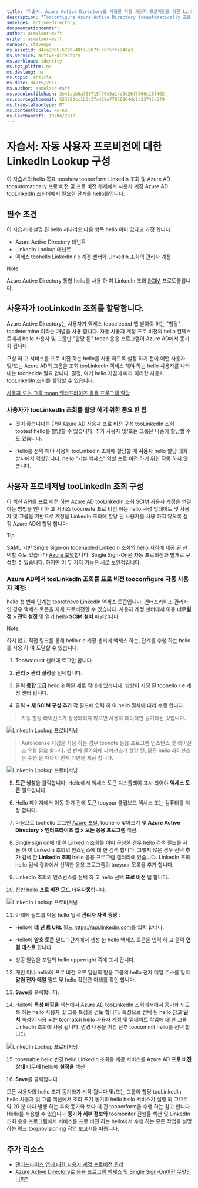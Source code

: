 ```yaml
---
title: "자습서: Azure Active Directory를 사용한 자동 사용자 프로비전을 위한 LinkedIn Lookup 구성 | Microsoft Docs"
description: "Tooconfigure Azure Active Directory tooautomatically 프로 비전 및 프로 비전 해제 사용자 tooLinkedIn 조회를 계정 하는 방법에 대해 알아봅니다."
services: active-directory
documentationcenter: 
author: asmalser-msft
writer: asmalser-msft
manager: stevenpo
ms.assetid: d4ca2365-6729-48f7-bb7f-c0f5ffe740a3
ms.service: active-directory
ms.workload: identity
ms.tgt_pltfrm: na
ms.devlang: na
ms.topic: article
ms.date: 04/15/2017
ms.author: asmalser-msft
ms.openlocfilehash: 3e41abb8af00715f70e5a14d9d26ff600c10f492
ms.sourcegitcommit: 523283cc1b3c37c428e77850964dc1c33742c5f0
ms.translationtype: MT
ms.contentlocale: ko-KR
ms.lasthandoff: 10/06/2017
---
```

# <a name="tutorial-configuring-linkedin-lookup-for-automatic-user-provisioning"></a>자습서: 자동 사용자 프로비전에 대한 LinkedIn Lookup 구성


이 자습서의 hello 목표 tooshow tooperform LinkedIn 조회 및 Azure AD tooautomatically 프로 비전 및 프로 비전 해제에서 사용자 계정 Azure AD tooLinkedIn 조회에에서 필요한 단계를 hello를입니다. 

## <a name="prerequisites"></a>필수 조건

이 자습서에 설명 된 hello 시나리오 다음 항목 hello 이미 있다고 가정 합니다.

*   Azure Active Directory 테넌트
*   LinkedIn Lookup 테넌트 
*   액세스 toohello LinkedIn r e 계정 센터와 LinkedIn 조회의 관리자 계정

> [!NOTE]
> Azure Active Directory 통합 hello를 사용 하 여 LinkedIn 조회 [SCIM](http://www.simplecloud.info/) 프로토콜입니다.

## <a name="assigning-users-toolinkedin-lookup"></a>사용자가 tooLinkedIn 조회를 할당합니다.

Azure Active Directory는 사용자가 액세스 tooselected 앱 받아야 하는 "할당" toodetermine 이라는 개념을 사용 합니다. 자동 사용자 계정 프로 비전의 hello 컨텍스트에서 hello 사용자 및 그룹만 "할당 된" tooan 응용 프로그램이 Azure AD에서 동기화 됩니다. 

구성 하 고 서비스를 프로 비전 하는 hello를 사용 하도록 설정 하기 전에 어떤 사용자 및/또는 Azure AD의 그룹을 조회 tooLinkedIn 액세스 해야 하는 hello 사용자를 나타내는 toodecide 필요 합니다. 결정, 여기 hello 지침에 따라 이러한 사용자 tooLinkedIn 조회를 할당할 수 있습니다.

[사용자 또는 그룹 tooan 엔터프라이즈 응용 프로그램 할당](active-directory-coreapps-assign-user-azure-portal.md)

### <a name="important-tips-for-assigning-users-toolinkedin-lookup"></a>사용자가 tooLinkedIn 조회를 할당 하기 위한 중요 한 팁

*   것이 좋습니다는 단일 Azure AD 사용자 프로 비전 구성 tooLinkedIn 조회 tootest hello를 할당할 수 있습니다. 추가 사용자 및/또는 그룹은 나중에 할당할 수도 있습니다.

*   Hello를 선택 해야 사용자 tooLinkedIn 조회에 할당할 때 **사용자** hello 할당 대화 상자에서 역할입니다. hello "기본 액세스" 역할 프로 비전 하기 위한 작동 하지 않습니다.


## <a name="configuring-user-provisioning-toolinkedin-lookup"></a>사용자 프로비저닝 tooLinkedIn 조회 구성

이 섹션 API를 프로 비전 하는 Azure AD tooLinkedIn 조회 SCIM 사용자 계정을 연결 하는 방법을 안내 하 고 서비스 toocreate 프로 비전 하는 hello 구성 업데이트 및 사용자 및 그룹을 기반으로 계정을 LinkedIn 조회에 할당 된 사용자를 사용 하지 않도록 설정 Azure AD에 할당 합니다.

> [!TIP]
> SAML 기반 Single Sign-on tooenabled LinkedIn 조회의 hello 지침에 제공 된 선택할 수도 있습니다 [Azure 포털](https://portal.azure.com)합니다. Single Sign-On은 자동 프로비전과 별개로 구성할 수 있습니다. 하지만 이 두 가지 기능은 서로 보완적입니다.


### <a name="tooconfigure-automatic-user-account-provisioning-toolinkedin-lookup-in-azure-ad"></a>Azure AD에서 tooLinkedIn 조회를 프로 비전 tooconfigure 자동 사용자 계정:


hello 첫 번째 단계는 tooretrieve LinkedIn 액세스 토큰입니다. 엔터프라이즈 관리자인 경우 액세스 토큰을 자체 프로비전할 수 있습니다. 사용자 계정 센터에서 이동 너무**설정 &gt; 전역 설정** 및 열기 hello **SCIM 설치** 패널입니다.

> [!NOTE]
> 하지 않고 직접 링크를 통해 hello r e 계정 센터에 액세스 하는, 단계를 수행 하는 hello를 사용 하 여 도달할 수 있습니다.

1)  TooAccount 센터에 로그인 합니다.

2)  **관리 &gt; 관리 설정**을 선택합니다.

3)  클릭 **통합 고급** hello 왼쪽된 세로 막대에 있습니다. 방향이 지정 된 toohello r e 계정 센터 됩니다.

4)  클릭 **+ 새 SCIM 구성 추가** 각 필드에 입력 하 여 hello 절차에 따라 수행 합니다.

> 자동 할당 라이선스가 활성화되지 않으면 사용자 데이터만 동기화된 것입니다.

![LinkedIn Lookup 프로비저닝](./media/active-directory-saas-linkedinlookup-provisioning-tutorial/linkedin_1.PNG)

> Autolicense 지정을 사용 하는 경우 toonote 응용 프로그램 인스턴스 및 라이선스 유형 필요 합니다. 첫 번째 돌아와에 라이선스가 할당 된, 모든 hello 라이선스는 수행 될 때까지 먼저 기반을 제공 합니다.

![LinkedIn Lookup 프로비저닝](./media/active-directory-saas-linkedinlookup-provisioning-tutorial/linkedin_2.PNG)

5)  **토큰 생성**을 클릭합니다. Hello에서 액세스 토큰 디스플레이 표시 되어야 **액세스 토큰** 필드입니다.

6)  Hello 페이지에서 이동 하기 전에 토큰 tooyour 클립보드 액세스 또는 컴퓨터를 저장 합니다.

7) 다음으로 toohello 로그인 [Azure 포털](https://portal.azure.com), toohello 찾아보기 및 **Azure Active Directory > 엔터프라이즈 앱 > 모든 응용 프로그램** 섹션.

8) Single sign on에 대 한 LinkedIn 조회를 이미 구성한 경우 hello 검색 필드를 사용 하 여 LinkedIn 조회의 인스턴스에 대 한 검색 합니다. 그렇지 않은 경우 선택 **추가** 검색 한 **LinkedIn 조회** hello 응용 프로그램 갤러리에 있습니다. LinkedIn 조회 hello 검색 결과에서 선택한 응용 프로그램의 tooyour 목록을 추가 합니다.

9)  LinkedIn 조회의 인스턴스를 선택 하 고 hello 선택 **프로 비전** 탭 합니다.

10) 집합 hello **프로 비전 모드** 너무**자동**합니다.

![LinkedIn Lookup 프로비저닝](./media/active-directory-saas-linkedinlookup-provisioning-tutorial/linkedin_3.PNG)

11)  아래에 필드를 다음 hello 입력 **관리자 자격 증명** :

* Hello에 **테 넌 트 URL** 필드 https://api.linkedin.com를 입력 합니다.

* Hello에 **암호 토큰** 필드 1 단계에서 생성 한 hello 액세스 토큰을 입력 하 고 클릭 **연결 테스트** 합니다.

* 성공 알림을 포털의 hello upperright 쪽에 표시 됩니다.

12) 개인 이나 hello에 프로 비전 오류 알림의 받을 그룹의 hello 전자 메일 주소를 입력 **알림 전자 메일** 필드 및 hello 확인란 아래를 확인 합니다.

13) **Save**를 클릭합니다. 

14) Hello에 **특성 매핑을** 섹션에서 Azure AD tooLinkedIn 조회에서에서 동기화 되도록 하는 hello 사용자 및 그룹 특성을 검토 합니다. 특성으로 선택 된 hello 참고 **일치** 속성이 사용 되는 toomatch hello 사용자 계정 및 업데이트 작업에 대 한 그룹 LinkedIn 조회에 사용 됩니다. 변경 내용을 저장 단추 toocommit hello를 선택 합니다.

![LinkedIn Lookup 프로비저닝](./media/active-directory-saas-linkedinlookup-provisioning-tutorial/linkedin_4.PNG)

15) tooenable hello 변경 hello LinkedIn 조회용 제공 서비스를 Azure AD **프로 비전 상태** 너무**에** hello에 **설정을** 섹션

16) **Save**를 클릭합니다. 

모든 사용자의 hello 초기 동기화가 시작 됩니다 및/또는 그룹이 할당 tooLinkedIn hello 사용자 및 그룹 섹션에서 조회 초기 동기화 hello hello 서비스가 실행 되 고으로 약 20 분 마다 발생 하는 후속 동기화 보다 더 긴 tooperform을 수행 하는 참고 합니다. Hello를 사용할 수 있습니다 **동기화 세부 정보와** toomonitor 진행률 섹션 및 LinkedIn 조회 응용 프로그램에서 서비스를 프로 비전 하는 hello에서 수행 하는 모든 작업을 설명 하는 링크 tooprovisioning 작업 보고서를 따릅니다.


## <a name="additional-resources"></a>추가 리소스

* [엔터프라이즈 앱에 대한 사용자 계정 프로비전 관리](active-directory-enterprise-apps-manage-provisioning.md)
* [Azure Active Directory로 응용 프로그램 액세스 및 Single Sign-On이란 무엇입니까?](active-directory-appssoaccess-whatis.md)
